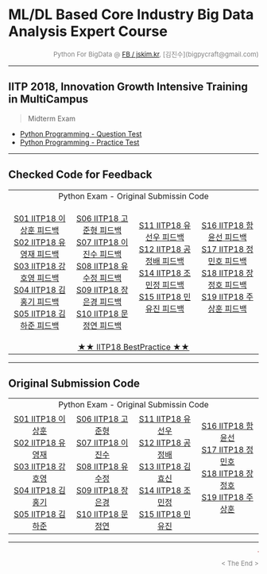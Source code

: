 
# ML/DL Based Core Industry Big Data Analysis Expert Course

<div align='right'><font size=2 color='gray'>Python For BigData @ <font color='blue'><a href='https://www.facebook.com/jskim.kr'>FB / jskim.kr</a></font>, [김진수](bigpycraft@gmail.com)</font></div>
<hr>

## IITP 2018, Innovation Growth Intensive Training in MultiCampus
>  Midterm Exam
- <a href='./IITP18_Python_TEST_01_A.pdf'> Python Programming - Question Test </a>
- <a href='./IITP18_Python_TEST_01_B.pdf'> Python Programming - Practice Test </a>


<!--
<img src="../images/img_front_readme_iitp.png">
-->

<hr>

## Checked Code for Feedback

<table width="100%">
	<tr>
		<td colspan="4">
		<div align="center">
		Python Exam - Original Submissin Code
		</div>
		</td>
	</tr>
	<tr>
		<td width="220">
<div align="center">
<a href="https://htmlpreview.github.io/?https://github.com/bigpycraft/iitp18-multicampus/blob/master/midterm-exam/html/S01_IITP_C반_이상훈_Checked.html "> S01 IITP18 이상훈 피드백   </a><br/> 
<a href="https://htmlpreview.github.io/?https://github.com/bigpycraft/iitp18-multicampus/blob/master/midterm-exam/html/S02_IITP_C반_유영재_Checked.html "> S02 IITP18 유영재 피드백   </a><br/> 
<a href="https://htmlpreview.github.io/?https://github.com/bigpycraft/iitp18-multicampus/blob/master/midterm-exam/html/S03_IITP_C반_강호영_Checked.html "> S03 IITP18 강호영 피드백   </a><br/> 
<a href="https://htmlpreview.github.io/?https://github.com/bigpycraft/iitp18-multicampus/blob/master/midterm-exam/html/S04_IITP_C반_김홍기_Checked.html "> S04 IITP18 김홍기 피드백   </a><br/> 
<a href="https://htmlpreview.github.io/?https://github.com/bigpycraft/iitp18-multicampus/blob/master/midterm-exam/html/S05_IITP_C반_김하준_Checked.html "> S05 IITP18 김하준 피드백   </a><br/> 
</div>
		</td>
		<td width="220">
<div align="center">

<a href="https://htmlpreview.github.io/?https://github.com/bigpycraft/iitp18-multicampus/blob/master/midterm-exam/html/S06_IITP_C반_고준형_Checked.html "> S06 IITP18 고준형 피드백   </a><br/> 
<a href="https://htmlpreview.github.io/?https://github.com/bigpycraft/iitp18-multicampus/blob/master/midterm-exam/html/S07_IITP_C반_이진수_Checked.html "> S07 IITP18 이진수 피드백   </a><br/> 
<a href="https://htmlpreview.github.io/?https://github.com/bigpycraft/iitp18-multicampus/blob/master/midterm-exam/html/S08_IITP_C반_유수정_Checked.html "> S08 IITP18 유수정 피드백   </a><br/> 
<a href="https://htmlpreview.github.io/?https://github.com/bigpycraft/iitp18-multicampus/blob/master/midterm-exam/html/S09_IITP_C반_장은경_Checked.html "> S09 IITP18 장은경 피드백   </a><br/> 
<a href="https://htmlpreview.github.io/?https://github.com/bigpycraft/iitp18-multicampus/blob/master/midterm-exam/html/S10_IITP_C반_문정연_Checked.html "> S10 IITP18 문정연 피드백   </a><br/> 
</div>
		</td>
		<td width="220">
<div align="center">
<a href="https://htmlpreview.github.io/?https://github.com/bigpycraft/iitp18-multicampus/blob/master/midterm-exam/html/S11_IITP_C반_유선우_Checked.html "> S11 IITP18 유선우 피드백   </a><br/> 
<a href="https://htmlpreview.github.io/?https://github.com/bigpycraft/iitp18-multicampus/blob/master/midterm-exam/html/S12_IITP_C반_공정배_Checked.html "> S12 IITP18 공정배 피드백   </a><br/> 
<a href="https://htmlpreview.github.io/?https://github.com/bigpycraft/iitp18-multicampus/blob/master/midterm-exam/html/S14_IITP_C반_조민정_Checked.html "> S14 IITP18 조민정 피드백   </a><br/> 
<a href="https://htmlpreview.github.io/?https://github.com/bigpycraft/iitp18-multicampus/blob/master/midterm-exam/html/S15_IITP_C반_민유진_Checked.html "> S15 IITP18 민유진 피드백   </a><br/> 
<br/> 
</div>
		</td>
		<td width="220">
<div align="center">
<a href="https://htmlpreview.github.io/?https://github.com/bigpycraft/iitp18-multicampus/blob/master/midterm-exam/html/S16_IITP_C반_함윤선_Checked.html "> S16 IITP18 함윤선 피드백   </a><br/> 
<a href="https://htmlpreview.github.io/?https://github.com/bigpycraft/iitp18-multicampus/blob/master/midterm-exam/html/S17_IITP_C반_정민호_Checked.html "> S17 IITP18 정민호 피드백   </a><br/> 
<a href="https://htmlpreview.github.io/?https://github.com/bigpycraft/iitp18-multicampus/blob/master/midterm-exam/html/S18_IITP_C반_장정호_Checked.html "> S18 IITP18 장정호 피드백   </a><br/> 
<a href="https://htmlpreview.github.io/?https://github.com/bigpycraft/iitp18-multicampus/blob/master/midterm-exam/html/S19_IITP_C반_주상훈_Checked.html "> S19 IITP18 주상훈 피드백   </a><br/> 
<br/> 
</div>
		</td>
	</tr>	<tr>
		<td colspan="4">
		<div align="center">
<a href="https://htmlpreview.github.io/?https://github.com/bigpycraft/iitp18-multicampus/blob/master/midterm-exam/html/S00_IITP_C반_BestPractice.html   "> ★★ IITP18 BestPractice ★★    </a>
		</div>
		</td>
	</tr>
</table>


<hr> 

## Original Submission Code

<table width="100%">
	<tr>
		<td colspan="4">
		<div align="center">
		Python Exam - Original Submissin Code
		</div>
		</td>
	</tr>
	<tr>
		<td width="220">
<div align="center">
<a href="https://github.com/bigpycraft/iitp18-multicampus/blob/master/midterm-exam/original_src/S01_IITP_C반_이상훈.ipynb        "> S01 IITP18 이상훈  </a><br/> 
<a href="https://github.com/bigpycraft/iitp18-multicampus/blob/master/midterm-exam/original_src/S02_IITP_C반_유영재.ipynb        "> S02 IITP18 유영재  </a><br/> 
<a href="https://github.com/bigpycraft/iitp18-multicampus/blob/master/midterm-exam/original_src/S03_IITP_C반_강호영.ipynb        "> S03 IITP18 강호영  </a><br/> 
<a href="https://github.com/bigpycraft/iitp18-multicampus/blob/master/midterm-exam/original_src/S04_IITP_C반_김홍기_ver2.ipynb   "> S04 IITP18 김홍기  </a><br/> 
<a href="https://github.com/bigpycraft/iitp18-multicampus/blob/master/midterm-exam/original_src/S05_IITP_C반_김하준_ver4.ipynb   "> S05 IITP18 김하준  </a><br/> 
</div>
		</td>
		<td width="220">
<div align="center">
<a href="https://github.com/bigpycraft/iitp18-multicampus/blob/master/midterm-exam/original_src/S06_IITP_C반_고준형.ipynb        "> S06 IITP18 고준형  </a><br/> 
<a href="https://github.com/bigpycraft/iitp18-multicampus/blob/master/midterm-exam/original_src/S07_IITP_C반_이진수.ipynb        "> S07 IITP18 이진수  </a><br/> 
<a href="https://github.com/bigpycraft/iitp18-multicampus/blob/master/midterm-exam/original_src/S08_IITP_C반_유수정.ipynb        "> S08 IITP18 유수정  </a><br/> 
<a href="https://github.com/bigpycraft/iitp18-multicampus/blob/master/midterm-exam/original_src/S09_IITP_C반_장은경.ipynb        "> S09 IITP18 장은경  </a><br/> 
<a href="https://github.com/bigpycraft/iitp18-multicampus/blob/master/midterm-exam/original_src/S10_IITP_C반_문정연.ipynb        "> S10 IITP18 문정연  </a><br/> 
</div>
		</td>
		<td width="220">
<div align="center">
<a href="https://github.com/bigpycraft/iitp18-multicampus/blob/master/midterm-exam/original_src/S11_IITP_C반_유선우.ipynb        "> S11 IITP18 유선우  </a><br/> 
<a href="https://github.com/bigpycraft/iitp18-multicampus/blob/master/midterm-exam/original_src/S12_IITP_C반_공정배.ipynb        "> S12 IITP18 공정배  </a><br/> 
<a href="https://github.com/bigpycraft/iitp18-multicampus/blob/master/midterm-exam/original_src/S13_IITP_C반_김효신.html         "> S13 IITP18 김효신  </a><br/> 
<a href="https://github.com/bigpycraft/iitp18-multicampus/blob/master/midterm-exam/original_src/S14_IITP_C반_조민정.ipynb        "> S14 IITP18 조민정  </a><br/> 
<a href="https://github.com/bigpycraft/iitp18-multicampus/blob/master/midterm-exam/original_src/S15_IITP_C반_민유진.ipynb        "> S15 IITP18 민유진  </a><br/> 
</div>
		</td>
		<td width="220">
<div align="center">
<a href="https://github.com/bigpycraft/iitp18-multicampus/blob/master/midterm-exam/original_src/S16_IITP_C반_함윤선.ipynb        "> S16 IITP18 함윤선  </a><br/> 
<a href="https://github.com/bigpycraft/iitp18-multicampus/blob/master/midterm-exam/original_src/S17_IITP_C반_정민호.ipynb        "> S17 IITP18 정민호  </a><br/> 
<a href="https://github.com/bigpycraft/iitp18-multicampus/blob/master/midterm-exam/original_src/S18_IITP_C반_장정호.ipynb        "> S18 IITP18 장정호  </a><br/> 
<a href="https://github.com/bigpycraft/iitp18-multicampus/blob/master/midterm-exam/original_src/S19_IITP_C반_주상훈.ipynb        "> S19 IITP18 주상훈  </a><br/> 
<br/> 
</div>
		</td>
	</tr>
</table>


<hr>
<marquee><font size=3 color='brown'>The BigpyCraft find the information to design valuable society with Technology & Craft.</font></marquee>
<div align='right'><font size=2 color='gray'> &lt; The End &gt; </font></div>
